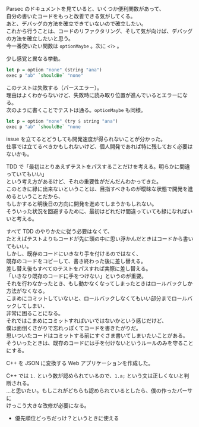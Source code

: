 Parsec のドキュメントを見ていると、いくつか便利関数があって、  
自分の書いたコードをもっと改善できる気がしてくる。  
あと、デバッグの方法を確立できていないので確立したい。  
これから行うことは、コードのリファクタリング、そして気が向けば、デバッグの方法を確立したいと思う。  
今一番使いたい関数は `optionMaybe` 。次に `<?>` 。

少し感覚と異なる挙動。  

```haskell
let p = option "none" (string "ana")
exec p "ab" `shouldBe` "none"
```

このテストは失敗する（パースエラー）。  
理由はよくわからないけど、失敗時に読み取り位置が進んでいるとエラーになる。  
次のように書くことでテストは通る。`optionMaybe` も同様。

```haskell
let p = option "none" (try $ string "ana")
exec p "ab" `shouldBe` "none
```

issue を立てるとどうしても開発速度が得られないことが分かった。  
仕事では立てるべきかもしれないけど、個人開発であれば特に残しておく必要はないかも。  

TDD で「最初はとりあえずテストをパスすることだけを考える。明らかに間違っていてもいい」  
という考え方があるけど、それの重要性がだんだんわかってきた。  
このときに緑に出来ないということは、目指すべきものが曖昧な状態で開発を進めるということだから、  
もしかすると明後日の方向に開発を進めてしまうかもしれない。  
そういった状況を回避するために、最初はどれだけ間違っていても緑になればいいと考える。  

すべて TDD のやりかたに従う必要はなくて、  
たとえばテストよりもコードが先に頭の中に思い浮かんだときはコードから書いてもいい。  
しかし、既存のコードにいきなり手を付けるのではなく、  
既存のコードをコピーして、書き終わった後に差し替える。  
差し替え後もすべてのテストをパスすれば実際に差し替える。  
「いきなり既存のコードに手をつけない」というのが重要。  
それを行わなかったとき、もし動かなくなってしまったときはロールバックしか方法がなくなる。  
こまめにコミットしていないと、ロールバックしなくてもいい部分までロールバックしてしまい、  
非常に困ることになる。  
それではこまめにコミットすればいいではないかという感じだけど、  
僕は面倒くさがりで忘れっぽくてコードを書きたがりだ。  
思いついたコードはコミットする前にすぐさま書いてしまいたいことがある。  
そういったときは、既存のコードには手を付けないというルールのみを守ることにする。

C++ を JSON に変換する Web アプリケーションを作成した。  

C++ では `1.` という数が認められているので、`1.a;` という文は正しくないと判断される。  
…と思いたい。もしこれがどちらも認められているとしたら、僕の作ったパーサに  
けっこう大きな改修が必要になる。

* 優先順位どっちだっけ？というときに使える
